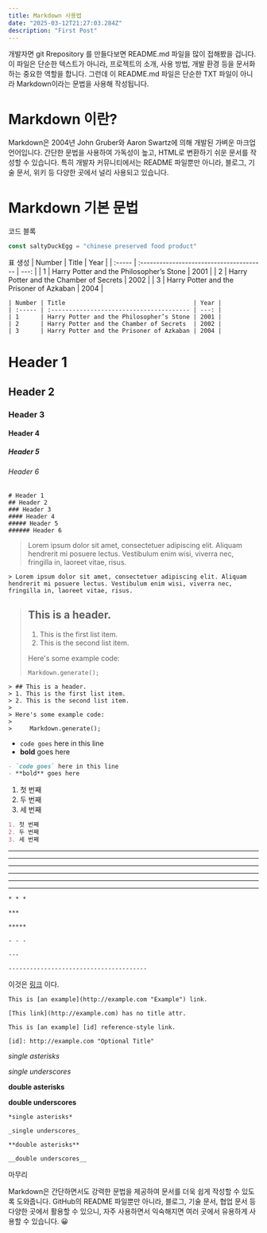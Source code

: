 ```yaml
---
title: Markdown 사용법
date: "2025-03-12T21:27:03.284Z"
description: "First Post"
---
```


개발자면 git Rrepository 를 만들다보면 README.md 파일을 많이 접해봤을 겁니다.
이 파일은 단순한 텍스트가 아니라, 프로젝트의 소개, 사용 방법, 개발 환경 등을 문서화하는 중요한 역할을 합니다. 그런데 이 README.md 파일은 단순한 TXT 파일이 아니라 Markdown이라는 문법을 사용해 작성됩니다.

# Markdown 이란?

Markdown은 2004년 John Gruber와 Aaron Swartz에 의해 개발된 가벼운 마크업 언어입니다. 간단한 문법을 사용하여 가독성이 높고, HTML로 변환하기 쉬운 문서를 작성할 수 있습니다. 특히 개발자 커뮤니티에서는 README 파일뿐만 아니라, 블로그, 기술 문서, 위키 등 다양한 곳에서 널리 사용되고 있습니다.

# Markdown 기본 문법

코드 블록
```js
const saltyDuckEgg = "chinese preserved food product"
```

표 생성
| Number | Title                                    | Year |
| :----- | :--------------------------------------- | ---: |
| 1      | Harry Potter and the Philosopher’s Stone | 2001 |
| 2      | Harry Potter and the Chamber of Secrets  | 2002 |
| 3      | Harry Potter and the Prisoner of Azkaban | 2004 |

    | Number | Title                                    | Year |
    | :----- | :--------------------------------------- | ---: |
    | 1      | Harry Potter and the Philosopher’s Stone | 2001 |
    | 2      | Harry Potter and the Chamber of Secrets  | 2002 |
    | 3      | Harry Potter and the Prisoner of Azkaban | 2004 |

# Header 1

## Header 2

### Header 3

#### Header 4

##### Header 5

###### Header 6

    # Header 1
    ## Header 2
    ### Header 3
    #### Header 4
    ##### Header 5
    ###### Header 6


> Lorem ipsum dolor sit amet, consectetuer adipiscing elit. Aliquam hendrerit mi posuere lectus. Vestibulum enim wisi, viverra nec, fringilla in, laoreet vitae, risus.

    > Lorem ipsum dolor sit amet, consectetuer adipiscing elit. Aliquam hendrerit mi posuere lectus. Vestibulum enim wisi, viverra nec, fringilla in, laoreet vitae, risus.

> ## This is a header.
>
> 1. This is the first list item.
> 2. This is the second list item.
>
> Here's some example code:
>
>     Markdown.generate();

    > ## This is a header.
    > 1. This is the first list item.
    > 2. This is the second list item.
    >
    > Here's some example code:
    >
    >     Markdown.generate();


- `code goes` here in this line
- **bold** goes here

```markdown
- `code goes` here in this line
- **bold** goes here
```

1. 첫 번째
2. 두 번째
3. 세 번째

```markdown
1. 첫 번째
2. 두 번째
3. 세 번째
```

* * *

***

*****

- - -

---

---------------------------------------

    * * *

    ***

    *****

    - - -

    ---

    ---------------------------------------

이것은 [링크](http://example.com "Example") 이다.


[id]: http://example.com "Optional Title"

    This is [an example](http://example.com "Example") link.

    [This link](http://example.com) has no title attr.

    This is [an example] [id] reference-style link.

    [id]: http://example.com "Optional Title"

*single asterisks*

_single underscores_

**double asterisks**

__double underscores__

    *single asterisks*

    _single underscores_

    **double asterisks**

    __double underscores__


마무리

Markdown은 간단하면서도 강력한 문법을 제공하여 문서를 더욱 쉽게 작성할 수 있도록 도와줍니다. GitHub의 README 파일뿐만 아니라, 블로그, 기술 문서, 협업 문서 등 다양한 곳에서 활용할 수 있으니, 자주 사용하면서 익숙해지면 여러 곳에서 유용하게 사용할 수 있습니다. 😀